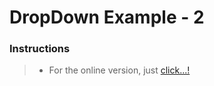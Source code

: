 # DropDown Example - 2

### Instructions

> - For the online version, just [click...!](https://hsnakk.github.io/responsive-dropdown-2/)